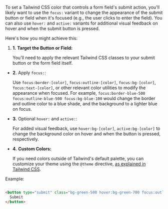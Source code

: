 To set a Tailwind CSS color that controls a form field's submit action, you'll likely want to use the `focus:` variant to change the appearance of the submit button or field when it's focused (e.g., the user clicks to enter the field). You can also use `hover:` and `active:` variants for additional visual feedback on hover and when the submit button is pressed. 

Here's how you might achieve this:

1. **1.** **Target the Button or Field:**
    
    You'll need to apply the relevant Tailwind CSS classes to your submit button or the form field itself. 
    

- **2.** Apply `focus:`:
    
    Use `focus:border-[color]`, `focus:outline-[color]`, `focus:bg-[color]`, `focus:text-[color]`, or other relevant color utilities to modify the appearance when focused. For example, `focus:border-blue-500 focus:outline-blue-500 focus:bg-blue-100` would change the border and outline color to a blue shade, and the background to a lighter blue on focus. 
    

- **3.** Optional `hover:` and `active:`:
    
    For added visual feedback, use `hover:bg-[color]`, `active:bg-[color]` to change the background color on hover and when the button is pressed, respectively. 
    

- **4.** **Custom Colors:**
    
    If you need colors outside of Tailwind's default palette, you can customize your theme using the `@theme` directive, [as explained in Tailwind CSS](https://tailwindcss.com/docs/colors). 
    

Example:
```html

<button type="submit" class="bg-green-500 hover:bg-green-700 focus:outline-none focus:border-green-700 text-white py-2 px-4 rounded">
  Submit
</button>
```